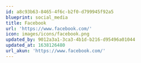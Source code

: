 ```yaml
---
id: a8c93b63-8465-4f6c-b2f0-d799945f92a5
blueprint: social_media
title: Facebook
url: 'https://www.facebook.com/'
icon: images/icons/facebook.png
updated_by: 9012a3a1-3ca3-4b1d-b216-d95496a01044
updated_at: 1638126480
url_akun: 'https://www.facebook.com/'
---
```

